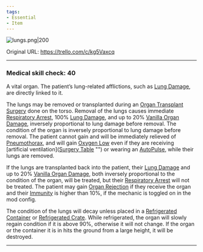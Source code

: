 ```yaml
---
tags:
- Essential
- Item
---
```


![lungs.png\|200](/Items/Lung%20Transplant%20-%20Attachments/680729022cb8c121adf73bd4.png)

Original URL: https://trello.com/c/kg5Vaxcq

---

### Medical skill check: 40

A vital organ. The patient’s lung-related afflictions, such as [Lung Damage](../Lungs/Lung%20Damage.md), are directly linked to it.

The lungs may be removed or transplanted during an [Organ Transplant Surgery](../Procedures/Organ%20Transplant%20Surgery.md) done on the torso. Removal of the lungs causes immediate [Respiratory Arrest](../Lungs/Respiratory%20Arrest.md), 100% [Lung Damage](../Lungs/Lung%20Damage.md), and up to 20% [Vanilla Organ Damage](../Torso/Vanilla%20Organ%20Damage.md), inversely proportional to lung damage before removal. The condition of the organ is inversely proportional to lung damage before removal. The patient cannot gain and will be immediately relieved of [Pneumothorax](../Lungs/Pneumothorax.md), and will gain [Oxygen Low](../Lungs/Oxygen%20Low.md) even if they are receiving [artificial ventilation]([Surgery Table](Surgery%20Table.md) "‌") or wearing an [AutoPulse](AutoPulse.md), while their lungs are removed.

If the lungs are transplanted back into the patient, their [Lung Damage](../Lungs/Lung%20Damage.md) and up to 20% [Vanilla Organ Damage](../Torso/Vanilla%20Organ%20Damage.md), both inversely proportional to the condition of the organ, will be treated, but their [Respiratory Arrest](../Lungs/Respiratory%20Arrest.md) will not be treated. The patient may gain [Organ Rejection](../Blood/Organ%20Rejection.md) if they receive the organ and their [Immunity](../Blood/Immunity.md) is higher than 10%, if the mechanic is toggled on in the mod config.

The condition of the lungs will decay unless placed in a [Refrigerated Container](Refrigerated%20Container.md) or [Refrigerated Crate](Refrigerated%20Crate.md). While refrigerated, the organ will slowly regain condition if it is above 90%, otherwise it will not change. If the organ or the container it is in hits the ground from a large height, it will be destroyed.

---

